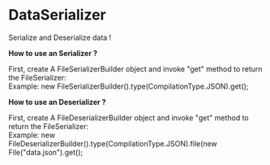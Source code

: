 <h1> DataSerializer </h1>

<p>
Serialize and Deserialize data !

<strong> How to use an Serializer ? </strong>

First, create A FileSerializerBuilder object and invoke "get" method to return the FileSerializer:
<br>Example: <span>new FileSerializerBuilder().type(CompilationType.JSON).get();</span>

<strong> How to use an Deserializer ? </strong>

First, create A FileDeserializerBuilder object and invoke "get" method to return the FileSerializer:
<br>Example: <span>new FileDeserializerBuilder().type(CompilationType.JSON).file(new File("data.json").get();</span>

</p>